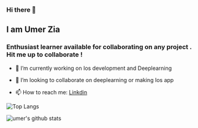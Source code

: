 ### Hi there 👋
## I am Umer Zia 
### Enthusiast  learner available for collaborating on any project . Hit me up to collaborate !



- 🔭 I’m currently working on Ios development and Deeplearning 

- 👯 I’m looking to collaborate on deeplearning or making Ios app  

- 📫 How to reach me: [Linkdin](https://linkedin.com/in/muhammad-umer-zia)



![Top Langs](https://github-readme-stats.vercel.app/api/top-langs/?username=umerzia-7001&layout=compact?&theme=radical)

![umer's github stats](https://github-readme-stats.vercel.app/api?username=umerzia-7001)



